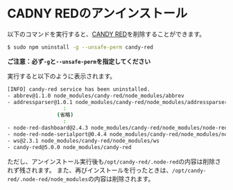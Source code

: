 <!-- toc -->

# CADNY REDのアンインストール

以下のコマンドを実行すると、[CANDY RED](https://github.com/CANDY-LINE/candy-red)を削除することができます。
```bash
$ sudo npm uninstall -g --unsafe-perm candy-red
```

**ご注意：必ず`-g`と`--unsafe-perm`を指定してください**

実行すると以下のように表示されます。
```bash
[INFO] candy-red service has been uninstalled.
- abbrev@1.1.0 node_modules/candy-red/node_modules/abbrev
- addressparser@1.0.1 node_modules/candy-red/node_modules/addressparser
                  :
                (省略)
                  :
- node-red-dashboard@2.4.3 node_modules/candy-red/node_modules/node-red-dashboard
- node-red-node-serialport@0.4.4 node_modules/candy-red/node_modules/node-red-node-serialport
- ws@2.3.1 node_modules/candy-red/node_modules/ws
- candy-red@5.0.0 node_modules/candy-red
```

ただし、アンインストール実行後も`/opt/candy-red/.node-red`の内容は削除されず残されます。
また、再びインストールを行ったときは、`/opt/candy-red/.node-red/node_modules`の内容は削除されます。
